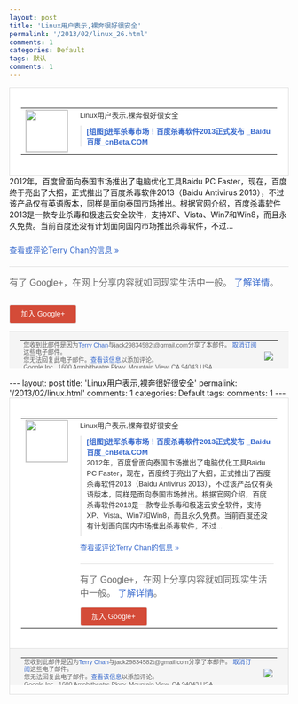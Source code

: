 ```yaml
---
layout: post
title: 'Linux用户表示,裸奔很好很安全'
permalink: '/2013/02/linux_26.html'
comments: 1
categories: Default
tags: 默认
comments: 1
---
```

<!-- X-Notifications: 1:798b192c90000000 -->

<div style="border:solid 1px #dfdfdf;color:#686868;font:13px Arial"><div style="background-color:#fff;padding:20px;"><table cellpadding="0" cellspacing="0"><tr><td style="padding-right:15px;vertical-align:top"><a href="https://plus.google.com/_/notifications/emlink?emr=14900066512970582018&amp;emid=CKDUt-D71bUCFUdhtAodyRUAAA&amp;path=%2F108643996575278738906&amp;dt=1361950169496&amp;uob=8"><img height="75" src="https://lh3.googleusercontent.com/-KKRGTyJ5Bl0/AAAAAAAAAAI/AAAAAAAAtnY/R4QEWIp3Ur0/s75-c-k-a/photo.jpg" style="border:solid 1px #cccccc;" width="75"/></a></td><td style="width:578px;color:#333;font:13px Arial;vertical-align:top"><div style="padding-bottom:10px">Linux用户表示,裸奔很好很安全</div><div style="margin-bottom:10px;padding-left:10px; border-left:2px solid #EAEAEA"><span style="margin-right:5px"><a href="http://www.cnbeta.com/articles/227851.htm" style="color:#3366CC;text-decoration:none"><span style="font-weight:bold">[组图]进军杀毒市场！百度杀毒软件201<wbr/>3正式发布 _Baidu 百度_cnBeta.COM</span></a></span></div></td></tr></table></div></div>

<div style="padding-bottom:10px">2012年，百度曾面向泰国市场推出了电脑<wbr/>优化工具Baidu PC Faster，现在，百度终于亮出了大招，<wbr/>正式推出了百度杀毒软件2013（Baid<wbr/>u Antivirus 2013），不过该产品仅有英语版本，同样<wbr/>是面向泰国市场推出。根据官网介绍，百度杀<wbr/>毒软件2013是一款专业杀毒和极速云安全<wbr/>软件，支持XP、Vista、Win7和W<wbr/>in8，而且永久免费。当前百度还没有计划<wbr/>面向国内市场推出杀毒软件，不过…</div>

<a href="https://plus.google.com/_/notifications/emlink?emr=14900066512970582018&amp;emid=CKDUt-D71bUCFUdhtAodyRUAAA&amp;path=%2F108643996575278738906%2Fposts%2FCofp7KDcnHP%3Fgpinv%3DAMIXal9h6KOjx4u-45eHiP5bAsLEZ2T9zgIEoKuruC-P8184NLulUU1W2l7Z6y62Avt_bLlsPNoaiE0vfMVb7N4PeXYJNrQIwE6L89VIMaw7GuLmcSiNwCA&amp;dt=1361950169496&amp;uob=8" style="color:#3366CC;text-decoration:none">查看或评论Terry Chan的信息 »</a>

<div style="margin-top:20px;border-top:solid 1px #dfdfdf"><div style="padding:15px 0;color:#686868;font:16px Arial">有了 Google+，在网上分享内容就如同现实生活中一般。 <a href="http://www.google.com/+/learnmore/" style="color:#3366CC;text-decoration:none">了解详情</a>。</div><p><a href="https://plus.google.com/_/notifications/emlink?emr=14900066512970582018&amp;emid=CKDUt-D71bUCFUdhtAodyRUAAA&amp;path=%2F%3Fgpinv%3DAMIXal9h6KOjx4u-45eHiP5bAsLEZ2T9zgIEoKuruC-P8184NLulUU1W2l7Z6y62Avt_bLlsPNoaiE0vfMVb7N4PeXYJNrQIwE6L89VIMaw7GuLmcSiNwCA&amp;dt=1361950169496&amp;uob=8" style="padding:1px 20px;min-width:54px;display:inline-block; background-color:#d44b38;text-align:center; font:13px Arial; border-radius:3px;color:#fff;border:solid 1px #dfdfdf; white-space:nowrap;text-decoration:none;height:30px;line-height:30px">加入 Google+</a></p></div>

<div style="border-top:solid 1px #dfdfdf;padding:0 20px; background-color:#f5f5f5"><table cellpadding="0" cellspacing="0" style="height:50px"><tbody><tr><td style="vertical-align:middle;width:100%; color:#636363;font:11px Arial; line-height:120%">您收到此邮件是因为<a href="https://plus.google.com/_/notifications/emlink?emr=14900066512970582018&amp;emid=CKDUt-D71bUCFUdhtAodyRUAAA&amp;path=%2F108643996575278738906%3Fgpinv%3DAMIXal9h6KOjx4u-45eHiP5bAsLEZ2T9zgIEoKuruC-P8184NLulUU1W2l7Z6y62Avt_bLlsPNoaiE0vfMVb7N4PeXYJNrQIwE6L89VIMaw7GuLmcSiNwCA&amp;dt=1361950169496&amp;uob=8" style="color:#3366CC;text-decoration:none">Terry Chan</a>与jack29834582t@gmail.com分享了本邮件。 <a href="https://plus.google.com/_/notifications/emlink?emr=14900066512970582018&amp;emid=CKDUt-D71bUCFUdhtAodyRUAAA&amp;path=%2F_%2Fnonplus%2Femailsettings%3Fgpinv%3DAMIXal9h6KOjx4u-45eHiP5bAsLEZ2T9zgIEoKuruC-P8184NLulUU1W2l7Z6y62Avt_bLlsPNoaiE0vfMVb7N4PeXYJNrQIwE6L89VIMaw7GuLmcSiNwCA%26est%3DADH5u8WBJBr6Q_WZRc6ZdbGk5Z-onZphUMFX2a5JDWc1E5rHiXtRdEjhExRng6Tn3t2jIGgXEfb0HaQ4f_ZdixTaJz3T4Gn0EnwMYInVrm7hN4NJirWUSwlQcD01LkR7xSbwQcQBolnj6-Q_mFydDtsMbq710_Qygg&amp;dt=1361950169496&amp;uob=8" style="color:#3366CC;text-decoration:none">取消订阅</a>这些电子邮件。<br/>您无法回复此电子邮件。<a href="https://plus.google.com/_/notifications/emlink?emr=14900066512970582018&amp;emid=CKDUt-D71bUCFUdhtAodyRUAAA&amp;path=%2F108643996575278738906%2Fposts%2FCofp7KDcnHP%3Fgpinv%3DAMIXal9h6KOjx4u-45eHiP5bAsLEZ2T9zgIEoKuruC-P8184NLulUU1W2l7Z6y62Avt_bLlsPNoaiE0vfMVb7N4PeXYJNrQIwE6L89VIMaw7GuLmcSiNwCA&amp;dt=1361950169496&amp;uob=8" style="color:#3366CC;text-decoration:none">查看该信息</a>以添加评论。<br/>Google Inc., 1600 Amphitheatre Pkwy, Mountain View, CA 94043 USA</td><td><img src="https://ssl.gstatic.com/s2/oz/images/notifications/logo/google-plus-6617a72bb36cc548861652780c9e6ff1.png"/></td></tr></tbody></table></div>---
layout: post
title: 'Linux用户表示,裸奔很好很安全'
permalink: '/2013/02/linux.html'
comments: 1
categories: Default
tags: 
comments: 1
---
<!-- X-Notifications: 1:798b192c90000000 -->

<div style="border:solid 1px #dfdfdf;color:#686868;font:13px Arial"><div style="background-color:#fff;padding:20px;"><table cellpadding="0" cellspacing="0"><tr><td style="padding-right:15px;vertical-align:top"><a href="https://plus.google.com/_/notifications/emlink?emr=14900066512970582018&amp;emid=CKDUt-D71bUCFUdhtAodyRUAAA&amp;path=%2F108643996575278738906&amp;dt=1361950169496&amp;uob=8"><img height="75" src="https://lh3.googleusercontent.com/-KKRGTyJ5Bl0/AAAAAAAAAAI/AAAAAAAAtnY/R4QEWIp3Ur0/s75-c-k-a/photo.jpg" style="border:solid 1px #cccccc;" width="75"/></a></td><td style="width:578px;color:#333;font:13px Arial;vertical-align:top"><div style="padding-bottom:10px">Linux用户表示,裸奔很好很安全</div><div style="margin-bottom:10px;padding-left:10px; border-left:2px solid #EAEAEA"><span style="margin-right:5px"><a href="http://www.cnbeta.com/articles/227851.htm" style="color:#3366CC;text-decoration:none"><span style="font-weight:bold">[组图]进军杀毒市场！百度杀毒软件201<wbr/>3正式发布 _Baidu 百度_cnBeta.COM</span></a><div style="padding-bottom:10px">2012年，百度曾面向泰国市场推出了电脑<wbr/>优化工具Baidu PC Faster，现在，百度终于亮出了大招，<wbr/>正式推出了百度杀毒软件2013（Baid<wbr/>u Antivirus 2013），不过该产品仅有英语版本，同样<wbr/>是面向泰国市场推出。根据官网介绍，百度杀<wbr/>毒软件2013是一款专业杀毒和极速云安全<wbr/>软件，支持XP、Vista、Win7和W<wbr/>in8，而且永久免费。当前百度还没有计划<wbr/>面向国内市场推出杀毒软件，不过...</div></span></div><a href="https://plus.google.com/_/notifications/emlink?emr=14900066512970582018&amp;emid=CKDUt-D71bUCFUdhtAodyRUAAA&amp;path=%2F108643996575278738906%2Fposts%2FCofp7KDcnHP%3Fgpinv%3DAMIXal9h6KOjx4u-45eHiP5bAsLEZ2T9zgIEoKuruC-P8184NLulUU1W2l7Z6y62Avt_bLlsPNoaiE0vfMVb7N4PeXYJNrQIwE6L89VIMaw7GuLmcSiNwCA&amp;dt=1361950169496&amp;uob=8" style="color:#3366CC;text-decoration:none">查看或评论Terry Chan的信息 »</a><div style="margin-top:20px;border-top:solid 1px #dfdfdf"><div style="padding:15px 0;color:#686868;font:16px Arial">有了 Google+，在网上分享内容就如同现实生活中一般。 <a href="http://www.google.com/+/learnmore/" style="color:#3366CC;text-decoration:none">了解详情</a>。</div><a href="https://plus.google.com/_/notifications/emlink?emr=14900066512970582018&amp;emid=CKDUt-D71bUCFUdhtAodyRUAAA&amp;path=%2F%3Fgpinv%3DAMIXal9h6KOjx4u-45eHiP5bAsLEZ2T9zgIEoKuruC-P8184NLulUU1W2l7Z6y62Avt_bLlsPNoaiE0vfMVb7N4PeXYJNrQIwE6L89VIMaw7GuLmcSiNwCA&amp;dt=1361950169496&amp;uob=8" style="padding:1px 20px;min-width:54px;display:inline-block; background-color:#d44b38;text-align:center; font:13px Arial; border-radius:3px;color:#fff;border:solid 1px #dfdfdf; white-space:nowrap;text-decoration:none;height:30px;line-height:30px">加入 Google+</a></div></td></tr></table></div><div style="border-top:solid 1px #dfdfdf;padding:0 20px; background-color:#f5f5f5"><table cellpadding="0" cellspacing="0" style="height:50px"><tbody><tr><td style="vertical-align:middle;width:100%; color:#636363;font:11px Arial; line-height:120%">您收到此邮件是因为<a href="https://plus.google.com/_/notifications/emlink?emr=14900066512970582018&amp;emid=CKDUt-D71bUCFUdhtAodyRUAAA&amp;path=%2F108643996575278738906%3Fgpinv%3DAMIXal9h6KOjx4u-45eHiP5bAsLEZ2T9zgIEoKuruC-P8184NLulUU1W2l7Z6y62Avt_bLlsPNoaiE0vfMVb7N4PeXYJNrQIwE6L89VIMaw7GuLmcSiNwCA&amp;dt=1361950169496&amp;uob=8" style="color:#3366CC;text-decoration:none">Terry Chan</a>与jack29834582t@gmail.com分享了本邮件。 <a href="https://plus.google.com/_/notifications/emlink?emr=14900066512970582018&amp;emid=CKDUt-D71bUCFUdhtAodyRUAAA&amp;path=%2F_%2Fnonplus%2Femailsettings%3Fgpinv%3DAMIXal9h6KOjx4u-45eHiP5bAsLEZ2T9zgIEoKuruC-P8184NLulUU1W2l7Z6y62Avt_bLlsPNoaiE0vfMVb7N4PeXYJNrQIwE6L89VIMaw7GuLmcSiNwCA%26est%3DADH5u8WBJBr6Q_WZRc6ZdbGk5Z-onZphUMFX2a5JDWc1E5rHiXtRdEjhExRng6Tn3t2jIGgXEfb0HaQ4f_ZdixTaJz3T4Gn0EnwMYInVrm7hN4NJirWUSwlQcD01LkR7xSbwQcQBolnj6-Q_mFydDtsMbq710_Qygg&amp;dt=1361950169496&amp;uob=8" style="color:#3366CC;text-decoration:none">取消订阅</a>这些电子邮件。<br/>您无法回复此电子邮件。<a href="https://plus.google.com/_/notifications/emlink?emr=14900066512970582018&amp;emid=CKDUt-D71bUCFUdhtAodyRUAAA&amp;path=%2F108643996575278738906%2Fposts%2FCofp7KDcnHP%3Fgpinv%3DAMIXal9h6KOjx4u-45eHiP5bAsLEZ2T9zgIEoKuruC-P8184NLulUU1W2l7Z6y62Avt_bLlsPNoaiE0vfMVb7N4PeXYJNrQIwE6L89VIMaw7GuLmcSiNwCA&amp;dt=1361950169496&amp;uob=8" style="color:#3366CC;text-decoration:none">查看该信息</a>以添加评论。<br/>Google Inc., 1600 Amphitheatre Pkwy, Mountain View, CA 94043 USA<br/></td><td><img src="https://ssl.gstatic.com/s2/oz/images/notifications/logo/google-plus-6617a72bb36cc548861652780c9e6ff1.png"/></td></tr></tbody></table></div></div>